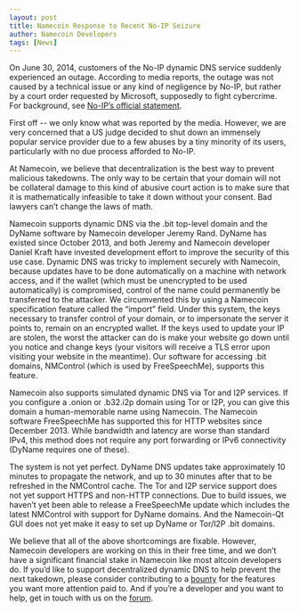 ```yaml
---
layout: post
title: Namecoin Response to Recent No-IP Seizure
author: Namecoin Developers
tags: [News]
---
```

On June 30, 2014, customers of the No-IP dynamic DNS service suddenly experienced an outage.  According to media reports, the outage was not caused by a technical issue or any kind of negligence by No-IP, but rather by a court order requested by Microsoft, supposedly to fight cybercrime.  For background, see [No-IP’s official statement](https://www.noip.com/blog/2014/06/30/ips-formal-statement-microsoft-takedown/?utm_source=email&utm_medium=notice&utm_campaign=letter-from-dan).
 
First off -- we only know what was reported by the media.  However, we are very concerned that a US judge decided to shut down an immensely popular service provider due to a few abuses by a tiny minority of its users, particularly with no due process afforded to No-IP.
 
At Namecoin, we believe that decentralization is the best way to prevent malicious takedowns.  The only way to be certain that your domain will not be collateral damage to this kind of abusive court action is to make sure that it is mathematically infeasible to take it down without your consent.  Bad lawyers can’t change the laws of math.
 
Namecoin supports dynamic DNS via the .bit top-level domain and the DyName software by Namecoin developer Jeremy Rand.  DyName has existed since October 2013, and both Jeremy and Namecoin developer Daniel Kraft have invested development effort to improve the security of this use case.  Dynamic DNS was tricky to implement securely with Namecoin, because updates have to be done automatically on a machine with network access, and if the wallet (which must be unencrypted to be used automatically) is compromised, control of the name could permanently be transferred to the attacker.  We circumvented this by using a Namecoin specification feature called the “import” field.  Under this system, the keys necessary to transfer control of your domain, or to impersonate the server it points to, remain on an encrypted wallet.  If the keys used to update your IP are stolen, the worst the attacker can do is make your website go down until you notice and change keys (your visitors will receive a TLS error upon visiting your website in the meantime).  Our software for accessing .bit domains, NMControl (which is used by FreeSpeechMe), supports this feature.
 
Namecoin also supports simulated dynamic DNS via Tor and I2P services.  If you configure a .onion or .b32.i2p domain using Tor or I2P, you can give this domain a human-memorable name using Namecoin.  The Namecoin software FreeSpeechMe has supported this for HTTP websites since December 2013.  While bandwidth and latency are worse than standard IPv4, this method does not require any port forwarding or IPv6 connectivity (DyName requires one of these).
 
The system is not yet perfect.  DyName DNS updates take approximately 10 minutes to propagate the network, and up to 30 minutes after that to be refreshed in the NMControl cache.  The Tor and I2P service support does not yet support HTTPS and non-HTTP connections.  Due to build issues, we haven’t yet been able to release a FreeSpeechMe update which includes the latest NMControl with support for DyName domains.  And the Namecoin-Qt GUI does not yet make it easy to set up DyName or Tor/I2P .bit domains.
 
We believe that all of the above shortcomings are fixable.  However, Namecoin developers are working on this in their free time, and we don’t have a significant financial stake in Namecoin like most altcoin developers do.  If you’d like to support decentralized dynamic DNS to help prevent the next takedown, please consider contributing to a [bounty](https://forum.namecoin.org/viewforum.php?f=18) for the features you want more attention paid to.  And if you’re a developer and you want to help, get in touch with us on the [forum](https://forum.namecoin.org/).
